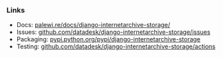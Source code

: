 ### Links

* Docs: [palewi.re/docs/django-internetarchive-storage/](https://palewi.re/docs/django-internetarchive-storage/)
* Issues: [github.com/datadesk/django-internetarchive-storage/issues](https://github.com/datadesk/django-internetarchive-storage/issues)
* Packaging: [pypi.python.org/pypi/django-internetarchive-storage](https://pypi.python.org/pypi/django-internetarchive-storage)
* Testing: [github.com/datadesk/django-internetarchive-storage/actions](https://github.com/datadesk/django-internetarchive-storage/actions)
